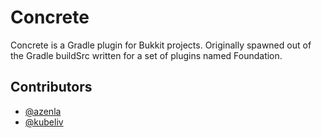 # Concrete

Concrete is a Gradle plugin for Bukkit projects. Originally spawned out of the Gradle buildSrc written for a set of plugins named Foundation.

## Contributors

- [@azenla](https://github.com/azenla)
- [@kubeliv](https://github.com/kubeliv)

